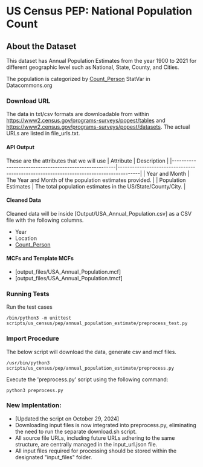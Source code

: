 # US Census PEP: National Population Count

## About the Dataset
This dataset has Annual Population Estimates from the year 1900 to 2021 for different geographic level such as National, State, County, and Cities.

The population is categorized by [Count_Person](https://datacommons.org/browser/Count_Person) StatVar in Datacommons.org

### Download URL
The data in txt/csv formats are downloadable from within https://www2.census.gov/programs-surveys/popest/tables and https://www2.census.gov/programs-surveys/popest/datasets. The actual URLs are listed in file_urls.txt.

#### API Output
These are the attributes that we will use
| Attribute      					| Description                                                 				|
|-------------------------------------------------------|---------------------------------------------------------------------------------------|
| Year and Month   					| The Year and Month of the population estimates provided. 				|
| Population Estimates  				| The total population estimates in the US/State/County/City.						|


#### Cleaned Data
Cleaned data will be inside [Output/USA_Annual_Population.csv] as a CSV file with the following columns.

- Year
- Location
- [Count_Person](https://datacommons.org/browser/Count_Person)


#### MCFs and Template MCFs
- [output_files/USA_Annual_Population.mcf]
- [output_files/USA_Annual_Population.tmcf]

### Running Tests

Run the test cases

`/bin/python3 -m unittest scripts/us_census/pep/annual_population_estimate/preprocess_test.py`

### Import Procedure

The below script will download the data, generate csv and mcf files.

`/usr/bin/python3 scripts/us_census/pep/annual_population_estimate/preprocess.py`

Execute the 'preprocess.py' script using the following command:

`python3 preprocess.py`

### New Implentation:
- [Updated the script on October 29, 2024]
- Downloading input files is now integrated into preprocess.py, eliminating the need to run the separate download.sh script. 
- All source file URLs, including future URLs adhering to the same structure, are centrally managed in the input_url.json file.
- All input files required for processing should be stored within the designated "input_files" folder.


